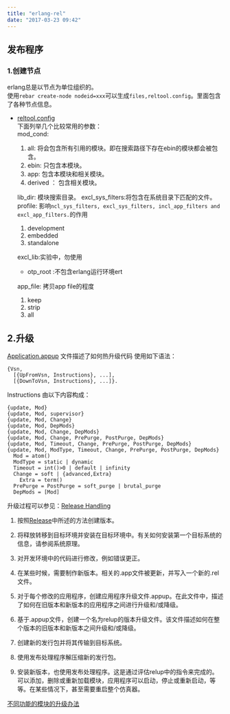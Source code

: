 ```yaml
---
title: "erlang-rel"
date: "2017-03-23 09:42"
---
```


## 发布程序
### 1.创建节点
erlang总是以节点为单位组织的。  
使用`rebar create-node nodeid=xxx`可以生成`files,reltool.config`。里面包含了各种节点信息。
- [reltool.config][31eb1f61]  
下面列举几个比较常用的参数：  
mod_cond:  
  1. all: 将会包含所有引用的模块。即在搜索路径下存在ebin的模块都会被包含。
  2. ebin: 只包含本模块。
  3. app: 包含本模块和相关模块。
  4. derived ： 包含相关模块。

  lib_dir: 模块搜索目录。
  excl_sys_filters:将包含在系统目录下匹配的文件。
  profile: 影响`ncl_sys_filters, excl_sys_filters, incl_app_filters and excl_app_filters.`的作用
  1. development
  2. embedded
  3. standalone

  excl_lib:实验中，勿使用
  * otp_root :不包含erlang运行环境ert  

  app_file: 拷贝app file的程度
  1. keep
  2. strip
  3. all

## 2.升级
[Application.appup][f5a8808d] 文件描述了如何热升级代码
使用如下语法：
```
{Vsn,
  [{UpFromVsn, Instructions}, ...],
  [{DownToVsn, Instructions}, ...]}.
  ```
Instructions 由以下内容构成：

    {update, Mod}
    {update, Mod, supervisor}
    {update, Mod, Change}
    {update, Mod, DepMods}
    {update, Mod, Change, DepMods}
    {update, Mod, Change, PrePurge, PostPurge, DepMods}
    {update, Mod, Timeout, Change, PrePurge, PostPurge, DepMods}
    {update, Mod, ModType, Timeout, Change, PrePurge, PostPurge, DepMods}
      Mod = atom()
      ModType = static | dynamic
      Timeout = int()>0 | default | infinity
      Change = soft | {advanced,Extra}
        Extra = term()
      PrePurge = PostPurge = soft_purge | brutal_purge
      DepMods = [Mod]

升级过程可以参见：[Release Handling](http://erlang.org/doc/design_principles/release_handling.html)

1. 按照[Release][0a7e9248]中所述的方法创建版本。

2. 将释放转移到目标环境并安装在目标环境中。有关如何安装第一个目标系统的信息，请参阅系统原理。

3. 对开发环境中的代码进行修改，例如错误更正。

4. 在某些时候，需要制作新版本。相关的.app文件被更新，并写入一个新的.rel文件。

5. 对于每个修改的应用程序，创建应用程序升级文件.appup。在此文件中，描述了如何在旧版本和新版本的应用程序之间进行升级和/或降级。

6. 基于.appup文件，创建一个名为relup的版本升级文件。该文件描述如何在整个版本的旧版本和新版本之间升级和/或降级。

7. 创建新的发行包并将其传输到目标系统。

8. 使用发布处理程序解压缩新的发行包。

9. 安装新版本，也使用发布处理程序。这是通过评估relup中的指令来完成的。可以添加，删除或重新加载模块，应用程序可以启动，停止或重新启动，等等。在某些情况下，甚至需要重启整个仿真器。

[不同功能的模块的升级办法][c5561e88]

  [c5561e88]: http://erlang.org/doc/design_principles/appup_cookbook.html "升级办法"
  [0a7e9248]: http://erlang.org/doc/design_principles/release_structure.html "创建版本"
  [31eb1f61]: http://erlang.org/doc/man/reltool.html "reltool"
  [f5a8808d]: http://erlang.org/doc/man/appup.html "upgrade"
